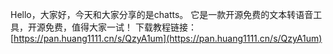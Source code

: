 Hello，大家好，今天和大家分享的是chatts。
它是一款开源免费的文本转语音工具，开源免费，值得大家一试！
下载教程链接：[https://pan.huang1111.cn/s/QzyA1um](https://pan.huang1111.cn/s/QzyA1um)